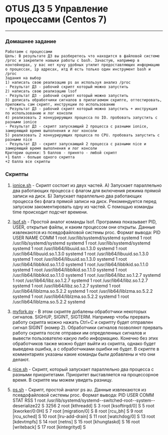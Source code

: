 # OTUS ДЗ 5 Управление процессами (Centos 7)
-----------------------------------------------------------------------
### Домашнее задание

    Работаем с процессами
    Цель: В результате ДЗ вы разберетесь что находится в файловой системе /proc и закрепите навыки работы с bash. Зачастую, например в контейнерах, у вас нет кучу удобных утилит предоставляющих информацию о процессах, ip адресах, итд И есть только один инструмент bash и /proc
    Задания на выбор
    1) написать свою реализацию ps ax используя анализ /proc
    - Результат ДЗ - рабочий скрипт который можно запустить
    2) написать свою реализацию lsof
    - Результат ДЗ - рабочий скрипт который можно запустить
    3) дописать обработчики сигналов в прилагаемом скрипте, оттестировать, приложить сам скрипт, инструкции по использованию
    - Результат ДЗ - рабочий скрипт который можно запустить + инструкция по использованию и лог консоли
    4) реализовать 2 конкурирующих процесса по IO. пробовать запустить с разными ionice
    - Результат ДЗ - скрипт запускающий 2 процесса с разными ionice, замеряющий время выполнения и лог консоли
    5) реализовать 2 конкурирующих процесса по CPU. пробовать запустить с разными nice
    - Результат ДЗ - скрипт запускающий 2 процесса с разными nice и замеряющий время выполнения и лог консоли
    Критерии оценки: 5 баллов - принято - любой скрипт
    +1 балл - больше одного скрипта
    +2 балла все скрипты

### Скрипты

1. [ionice.sh] - Скрипт состоит из двух частей. 
А) Запускает параллельно два работающих процесса с флагом для включения режима прямой записи на диск.
Б) Запускает параллельно два работающих процесса без флага прямой записи на диск.
Рекомендуется перед запуском закоментировать одну из частей. 
С помощью команды time происходит подсчет времени.
2. [lsof.sh] - Простой аналог команды lsof. Программа показывает PID, USER, открытые файлы, и каким процессом они открыты. Данные извлекаются из псевдофайловой системы proc.
    Формат вывода:
    PID        USER                 NAME                                      COMM
    1          root                 /usr/lib/systemd/systemd               systemd
    1          root                 /usr/lib/systemd/systemd               systemd
    1          root                 /usr/lib/systemd/systemd               systemd
    1          root                 /usr/lib64/libuuid.so.1.3.0            systemd
    1          root                 /usr/lib64/libuuid.so.1.3.0            systemd
    1          root                 /usr/lib64/libuuid.so.1.3.0            systemd
    1          root                 /usr/lib64/libuuid.so.1.3.0            systemd
    1          root                 /usr/lib64/libblkid.so.1.1.0           systemd
    1          root                 /usr/lib64/libblkid.so.1.1.0           systemd
    1          root                 /usr/lib64/libblkid.so.1.1.0           systemd
    1          root                 /usr/lib64/libblkid.so.1.1.0           systemd
    1          root                 /usr/lib64/libz.so.1.2.7               systemd
    1          root                 /usr/lib64/libz.so.1.2.7               systemd
    1          root                 /usr/lib64/libz.so.1.2.7               systemd
    1          root                 /usr/lib64/libz.so.1.2.7               systemd
    1          root                 /usr/lib64/liblzma.so.5.2.2            systemd
    1          root                 /usr/lib64/liblzma.so.5.2.2            systemd
    1          root                 /usr/lib64/liblzma.so.5.2.2            systemd
    1          root                 /usr/lib64/liblzma.so.5.2.2            systemd

3. [myfork.py] - В этом скрипте добалены обработчики некоторых сигналов. SIGHUP, SIGINT, SIGTERM. Например чтобы прервать работу скрипта можно нажать Ctrl+C и скрипту будет отправлен сигнал SIGINT (номер 2). Обработчики сигналов позволяют прервать работу скрипта после отправки им определенных сигналов и вывести пользователю какую либо информацию. Конечно без этих обработчиков также можно будет выйти из скрипта, однако будет выведена ошибка, а с обработчиками ошибки не будет. В скрипте в комментариях указаны какие команды были добавлены и что они делают.
4. [nice.sh] - Скрипт, который запускает параллельно два процесса с разными приоритетами. Приоритет выставляется на процессорное время. В скрипте мы можем увидеть разницу.
5. [ps.sh] - Скрипт, простой аналог ps au. Данные извлекаются из псевдофайловой системы proc.
    Формат вывода:
    PID                           USER                          COMM                                                                                 STAT      RSS
    1                             root                          /usr/lib/systemd/systemd--switched-root--system--deserialize22                       S         3256
    2                             root                          [kthreadd]                                                                           S
    3                             root                          [ksoftirqd/0]                                                                        S
    5                             root                          [kworker/0:0H]                                                                       S
    7                             root                          [migration/0]                                                                        S
    8                             root                          [rcu_bh]                                                                             S
    9                             root                          [rcu_sched]                                                                          S
    10                            root                          [lru-add-drain]                                                                      S
    11                            root                          [watchdog/0]                                                                         S
    13                            root                          [kdevtmpfs]                                                                          S
    14                            root                          [netns]                                                                              S
    15                            root                          [khungtaskd]                                                                         S
    16                            root                          [writeback]                                                                          S
    17                            root                          [kintegrityd]                                                                        S


[ionice.sh]:https://github.com/staybox/otus_dz5/blob/master/ionice.sh
[lsof.sh]:https://github.com/staybox/otus_dz5/blob/master/lsof.sh
[myfork.py]:https://github.com/staybox/otus_dz5/blob/master/myfork.py
[nice.sh]:https://github.com/staybox/otus_dz5/blob/master/nice.sh
[ps.sh]:https://github.com/staybox/otus_dz5/blob/master/ps.sh